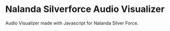 # Nalanda Silverforce Audio Visualizer

Audio Visualizer made with Javascript for Nalanda Silver Force.
